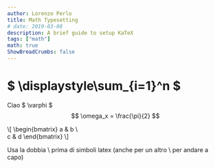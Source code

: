 ```yaml
---
author: Lorenzo Perlo
title: Math Typesetting
# date: 2019-03-08
description: A brief guide to setup KaTeX
tags: ["math"]
math: true
ShowBreadCrumbs: false
---
```


# $ \displaystyle\sum_{i=1}^n $

Ciao  $ \varphi $ $$ \omega_x = \frac{\pi}{2} $$

\\[
\begin{bmatrix}
   a & b \\\
   c & d
\end{bmatrix}
\\]

Usa la dobbia \\ prima di simboli latex (anche per un altro \ per andare a capo)
